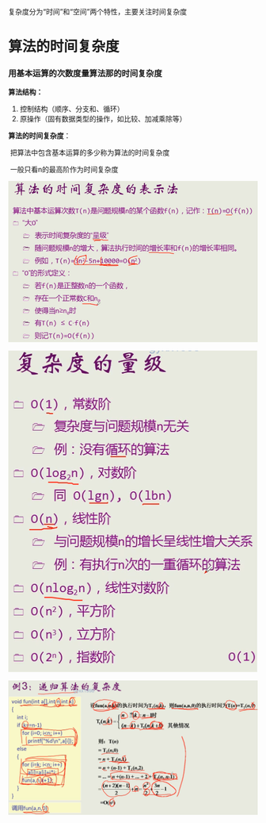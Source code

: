 复杂度分为“时间”和“空间”两个特性，主要关注时间复杂度

# 算法的时间复杂度

### 用基本运算的次数度量算法那的时间复杂度

**算法结构：**

1. 控制结构（顺序、分支和、循环）
2. 原操作（固有数据类型的操作，如比较、加减乘除等）

**算法的时间复杂度**：

​	把算法中包含基本运算的多少称为算法的时间复杂度

​	一般只看n的最高阶作为时间复杂度

![时间复杂度的表示法](时间复杂度的表示法.png)



![复杂度的量级](复杂度的量级.png)



![递归算法的时间复杂度](递归算法的时间复杂度.png)

